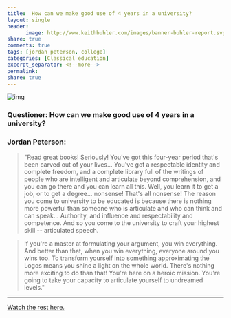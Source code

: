 ```yaml
---
title:  How can we make good use of 4 years in a university?
layout: single
header:
      image: http://www.keithbuhler.com/images/banner-buhler-report.svg
share: true
comments: true
tags: [jordan peterson, college]
categories: [Classical education]
excerpt_separator: <!--more-->
permalink: 
share: true
---
```


![img](https://i2.wp.com/jordanbpeterson.com/wp-content/uploads/2016/10/jordan-smaller-size-bw.jpg?resize=1024%2C683)

### Questioner:  How can we make good use of 4 years in a university?

### Jordan Peterson:  

>"Read great books! Seriously!
You've got this four-year period that's been carved out of your lives... You've got a respectable identity and complete freedom, and a complete library full of the writings of people who are intelligent and articulate beyond comprehension, and you can go there and you can learn all this.
>Well, you learn it to get a job, or to get a degree... nonsense! That's all nonsense!
>The reason you come to university to be educated is because there is nothing more powerful than someone who is articulate and who can think and can speak... Authority, and influence and respectability and competence. And so you come to the university to craft your highest skill -- articulated speech.

<!--more-->

>If you're a master at formulating your argument, you win everything.
>And better than that, when you win everything, everyone around you wins too. To transform yourself into something approximating the Logos means you shine a light on the whole world. There's nothing more exciting to do than that!
>You're here on a heroic mission. You're going to take your capacity to articulate yourself to undreamed levels."

----

[Watch the rest here.](https://www.youtube.com/watch?v=cGkQil14LPQ)